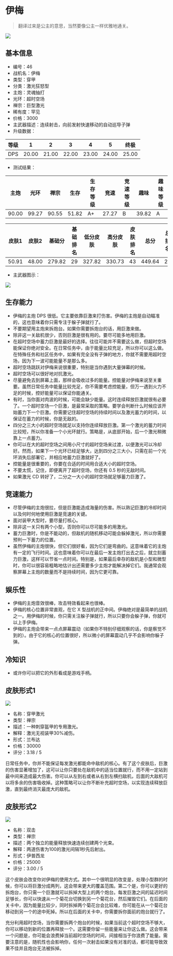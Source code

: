 # 伊梅

> 翻译过来是公主的意思，当然要像公主一样优雅地通关。

<img src="/ships/ship_46.png" style={{zoom:1}}/>

## 基本信息

- 编号：46
- 战机名：伊梅
- 类型：穿甲
- 分类：激光狂怒型
- 主炮：灵魂抽打
- 光环：超时空场
- 禅宗：巨型激光
- 稀有度：罕见
- 价格：3000
- 主武器描述：连续射击，向前发射快速移动的自动巡导子弹
- 升级数据：

| 等级 | 1 | 2 | 3 | 4 | 5 | 终极 |
|--|--|--|--|--|--|--|
| DPS | 20.00 | 21.00 | 22.00 | 23.00 | 24.00 | 25.00 |

- 测试结果：

| 主炮 | 光环 | 禅宗 | 生存 | 生存等级 | 竞速 | 竞速等级 | 趣味 | 趣味等级 |
|--|--|--|--|--|--|--|--|--|
| 90.00 | 99.27 | 90.55 | 51.82 | A+ | 27.27 | B | 39.82 | A |

| 皮肤1 | 皮肤2 | 基础分 | 基础排名 | 低分皮肤 | 高分皮肤 | 皮肤排名 | 总分 | 总排名 |
|--|--|--|--|--|--|--|--|--|
| 50.91 | 48.00 | 279.82 | 29 | 327.82 | 330.73 | 43 | 449.64 | 29 |

- 主武器图示：

<img src="/illustration/main_46.gif" style={{zoom:1}}/>

## 生存能力

- 伊梅的主炮 DPS 很低。它主要依靠巨激来打伤害。伊梅的主炮是自动瞄准的，这也意味着你只需专注于躲子弹就行了。
- 不要期望用主炮来拆炮台。如果你需要拆炮台的话，用巨激来做。
- 除非这一关敌机很少，否则巨激是很有用的。要尽可能多地用巨激。
- 在超时空场中蓄力巨激是最好的选择。往往可能并不需要这么做，但超时空场能保证你绝对安全。在日常任务中，由于能量比较充足，所以你可以这么做。在特殊任务和社区任务中，如果有完全没有子弹的地方，你就不需要用超时空场，因为下一波可能能量不是那么多。
- 超时空场跳跃对伊梅来说很重要，特别是当你遇到大量弹幕的时候。
- 超时空场可以很好地对抗激光。
- 尽量避免去到屏幕上面，那样会吸收过多的能量。控能量对伊梅来说至关重要。虽然日常任务中能量比较充足，你不需要考虑控能量，但万一遇到火力不足的时候，控好能量可以保证你能通关。
- 有时，当你面对肉波的时候，可能会缺少能量。这时连续释放巨激就很有必要了。一个超时空场一个巨激，是最常采取的策略。要学会判断什么时候应该开始蓄力下一个巨激。你需要记住超时空场的持续时间以及激光蓄力的时间，以保证在蓄力的时候，你是无敌的。
- 四分之三大小的超时空场就足以支持你连续释放巨激。第一个激光的蓄力时间比较短，所以你准备一个小光环就行。策略是，从底部开始，后一个激光稍微靠上一点蓄力。
- 你可以在大的超时空场之间用小尺寸的超时空场来过渡，以便激光可以冷却好。然而，如果下一个光环已经足够大，达到四分之三大小，只需在前一个光环消失后部署它，并相应地蓄力巨激就好了。
- 控能量是很重要的，你要在合适的时间用合适大小的超时空场。
- 不要太慌，记住，即便离开了超时空场，你还有 0.5 秒的无敌时间。
- 如果激光 CD 转好了，二分之一大小的超时空场就足够蓄力巨激了。

## 竞速能力

- 尽管伊梅的主炮很拉，但是巨激能造成海量的伤害。所以熟记巨激的冷却时间以及何时何地使用巨激是竞速的关键。
- 面对装甲大型时，要尽量打核心。
- 除非这一关只有两个小型，否则你可以尽可能多的用激光。
- 蓄力巨激时，你是不能动的，但敌机的随机移动可能会躲掉激光，所以你需要预判一下蓄力的位置。
- 虽然伊梅的主炮很快，但它们很好看，因为它们是弯曲的。这意味着它的主炮有一定的飞行时间。这也意味着你可以在最后一发主炮打出去之后，就立刻蓄力巨激，这样可以节省一点时间。特别是，如果最后幸存的敌机是小型和微型时，你可以很容易粗略地估计出还需要多少主炮才能解决掉它们。我通常会观察屏幕上主炮的数量而不是持续时间，因为它更可靠。

## 娱乐性

- 伊梅的主炮音效很棒，攻击特效看起来也很棒。
- 伊梅的核心位置非常直观，在它 X 型战机的正中间。伊梅绝对是最简单的战机之一。用伊梅的时候，你只需关注躲子弹就行，所以只要你会躲子弹，你就可以上手伊梅。
- 伊梅的主炮会带来一点点屏幕震动（如果你不特别仔细观察的话，你是察觉不到的）。由于它的核心的位置很好，所以微小的屏幕震动几乎不会影响你躲子弹。

## 冷知识

- 或许你可以把它的外形看成是游戏手柄。

## 皮肤形式1

<img src="/ships/ship_46_apex_1.png" style={{zoom:1}}/>

- 名称：穿甲激光
- 类型：禅宗
- 描述：一种刺穿盔甲的专用激光。
- 解释：激光无视装甲30%减伤。
- 形式：兰布达
- 价格：30000
- 评分：3.18 / 5

日常任务中，你并不能保证每发激光都能命中敌机的核心。有了这个皮肤后，巨激的伤害显著增加了，这可以让你只要处在敌机中的适当位置就行，而不用一定站到最中间来造成最大伤害。你可以从左到右或者从右到左横扫敌机，后面的大敌机可以将多余的伤害吸收掉。这种策略可以让你不断补充超时空场，以实现连续释放巨激，直到最终消灭最庞大的敌机。

## 皮肤形式2

<img src="/ships/ship_46_apex_2.png" style={{zoom:1}}/>

- 名称：双击
- 类型：禅宗
- 描述：两个独立的能量释放快速连续创建两个光束。
- 解释：两道伤害为100的激光间隔1秒先后射出。
- 形式：伊普西龙
- 价格：25000
- 评分：3.00 / 5

这个皮肤会改变你对伊梅的使用方式。其中一个很明显的改变是，处理小型群的时候，你可以将巨激分成两列，这会带来更大的覆盖范围。第二个是，你可以更好的拆炮台，你只需一个巨激就可以拆掉大型上的两个炮台。每发巨激之间的延迟时间足够长，你可以快速从一个菊花台切换到另一个菊花台，然后摧毁它们。在后面的关卡中，因为能量比较少，同时拆掉两个菊花台会比较难，你可能在从一个菊花台移动到另一个的途中死掉。所以在后面的关卡中，你需要拆你面前的炮台就行了。

充分利用超时空场，当你需要拆两个炮台的时候，如果当前这个超时空场不够大，你可以移动到新的位置再释放一个。这需要你留一些能量来让你这么做。这会带来一个问题是，你可能会浪费掉当前超时空场的时间，间接相当于你浪费了能量。需要注意的是，随机性也会影响你，任何一次射击如果没有对准的话，都可能导致效果不佳并且炮台无法被拆掉。
